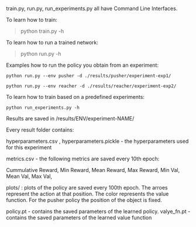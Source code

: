 train.py, run.py, run_experiments.py all have Command Line Interfaces.

To learn how to train:

>python train.py -h 

To learn how to run a trained network:

>python run.py -h

Examples how to run the policy you obtain from an experiment:
```
python run.py --env pusher -d ./results/pusher/experiment-exp1/

python run.py --env reacher -d ./results/reacher/experiment-exp2/
```
To learn how to train based on a predefined experiments:
```
python run_experiments.py -h

```

Results are saved in /results/ENV/experiment-NAME/

Every result folder contains:

hyperparameters.csv , hyperparameters.pickle - the hyperparameters used for this experiment

metrics.csv - the following metrics are saved every 10th epoch:

Cummulative Reward, Min Reward, Mean Reward, Max Reward, Min Val, Mean Val, Max Val,


plots/ : plots of the policy are saved every 100th epoch. The arroes represent the action at that position. The color represents the value function.
For the pusher policy the position of the object is fixed.


policy.pt - contains the saved parameters of the learned policy.
valye_fn.pt - contains the saved parameters of the learned value function
